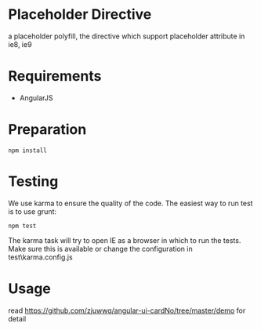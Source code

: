 # Placeholder Directive

a placeholder polyfill,  the directive which support placeholder attribute in ie8, ie9

# Requirements

- AngularJS

# Preparation

    npm install

# Testing

We use karma to ensure the quality of the code.  The easiest way to run test is to use grunt:

    npm test

The karma task will try to open IE as a browser in which to run the tests. Make sure this is available or change the configuration in test\karma.config.js

# Usage 

read https://github.com/zjuwwq/angular-ui-cardNo/tree/master/demo for detail
